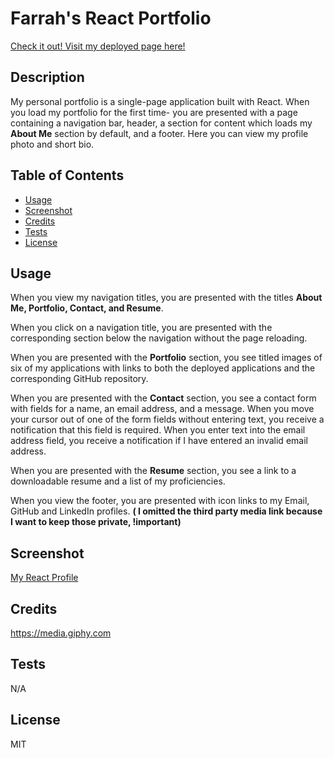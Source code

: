 # Farrah's React Portfolio

[Check it out! Visit my deployed page here!](https://farrahs-react-portfolio-cea01012d0e5.herokuapp.com/)

## Description

My personal portfolio is a single-page application built with React. When you load my portfolio for the first time- you are presented with a page containing a navigation bar, header, a section for content which loads my **About Me** section by default, and a footer. Here you can view my profile photo and short bio.

## Table of Contents

- [Usage](#usage)
- [Screenshot](#screenshot)
- [Credits](#credits)
- [Tests](#tests)
- [License](#license)

## Usage

When you view my navigation titles, you are presented with the titles **About Me, Portfolio, Contact, and Resume**.

When you click on a navigation title, you are presented with the corresponding section below the navigation without the page reloading.

When you are presented with the **Portfolio** section, you see titled images of six of my applications with links to both the deployed applications and the corresponding GitHub repository.

When you are presented with the **Contact** section, you see a contact form with fields for a name, an email address, and a message. When you move your cursor out of one of the form fields without entering text, you receive a notification that this field is required. When you enter text into the email address field, you receive a notification if I have entered an invalid email address.

When you are presented with the **Resume** section, you see a link to a downloadable resume and a list of my proficiencies.

When you view the footer, you are presented with icon links to my Email, GitHub and LinkedIn profiles. **( I omitted the third party media link because I want to keep those private, !important)**

## Screenshot

[My React Profile](/public/screenshot.jpg)

## Credits

https://media.giphy.com

## Tests

N/A

## License

MIT
